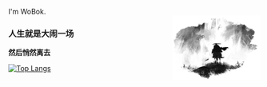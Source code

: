 I'm WoBok.  
<img align="right" hight=35% width=35% alt="BG" src="GitHub_Background.png" />
### 人生就是大闹一场
**然后悄然离去**  
  
[![Top Langs](https://github-readme-stats.vercel.app/api/top-langs/?username=WoBok&hide_title=true&layout=compact)]()

